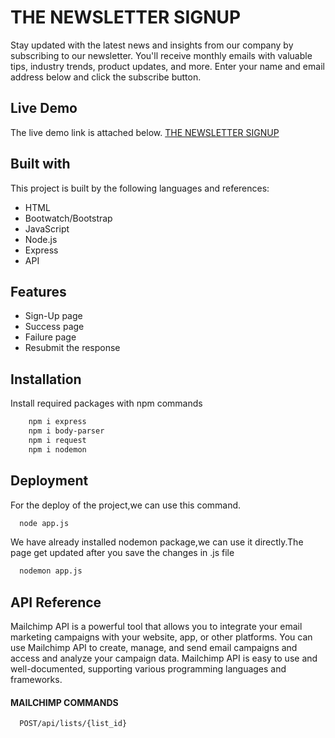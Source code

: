 # THE NEWSLETTER SIGNUP

Stay updated with the latest news and insights from our company by subscribing to our newsletter. You'll receive monthly emails with valuable tips, industry trends, product updates, and more. Enter your name and email address below and click the subscribe button.

## Live Demo
The live demo link is attached below.
[THE NEWSLETTER SIGNUP](https://rich-ruby-trout-tux.cyclic.app/)

## Built with

This project is built by the following languages and references:

- HTML
- Bootwatch/Bootstrap
- JavaScript
- Node.js
- Express
- API 

## Features

- Sign-Up page
- Success page
- Failure page
- Resubmit the response


## Installation

Install required packages with npm commands

```bash
    npm i express
    npm i body-parser
    npm i request
    npm i nodemon
```
    
## Deployment

For the deploy of the project,we can use this command.
```bash
  node app.js
```
We have already installed nodemon package,we can use it directly.The page get updated after you save the changes in .js file 
```bash
  nodemon app.js
```


## API Reference
Mailchimp API is a powerful tool that allows you to integrate your email marketing campaigns with your website, app, or other platforms. You can use Mailchimp API to create, manage, and send email campaigns and access and analyze your campaign data. Mailchimp API is easy to use and well-documented, supporting various programming languages and frameworks.
#### MAILCHIMP COMMANDS

```http
  POST/api/lists/{list_id}
```
